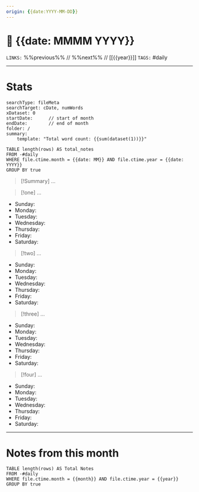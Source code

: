 ```yaml
---
origin: {{date:YYYY-MM-DD}}
---
```

# 📅 {{date: MMMM YYYY}}
`LINKS:` %%previous%% // %%next%% // [[{{year}}]]
`TAGS:` #daily 

---
# Stats
```tracke r
searchType: fileMeta
searchTarget: cDate, numWords
xDataset: 0
startDate:      // start of month
endDate:        // end of month
folder: /
summary:
    template: "Total word count: {{sum(dataset(1))}}"
```

```dataview
TABLE length(rows) AS total_notes
FROM -#daily
WHERE file.ctime.month = {{date: MM}} AND file.ctime.year = {{date: YYYY}}
GROUP BY true
```

> [!Summary]
> ...

> [!one] 
> ...

- Sunday:
- Monday:
- Tuesday:
- Wednesday:
- Thursday:
- Friday:
- Saturday:

> [!two] 
> ...

- Sunday:
- Monday:
- Tuesday:
- Wednesday:
- Thursday:
- Friday:
- Saturday:

> [!three] 
> ...

- Sunday:
- Monday:
- Tuesday:
- Wednesday:
- Thursday:
- Friday:
- Saturday:

> [!four] 
> ...

- Sunday:
- Monday:
- Tuesday:
- Wednesday:
- Thursday:
- Friday:
- Saturday:

---
# Notes from this month
```dataview
TABLE length(rows) AS Total Notes
FROM -#daily
WHERE file.ctime.month = {{month}} AND file.ctime.year = {{year}}
GROUP BY true
```